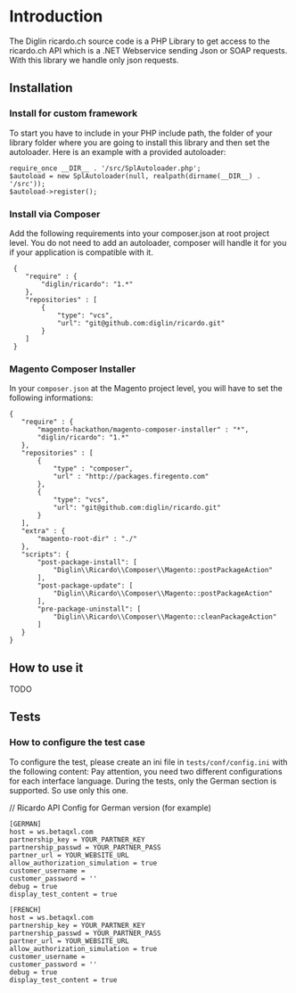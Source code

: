 # Introduction

The Diglin ricardo.ch source code is a PHP Library to get access to the ricardo.ch API which is a .NET Webservice sending Json or SOAP requests.
With this library we handle only json requests.

## Installation

### Install for custom framework

To start you have to include in your PHP include path, the folder of your library folder where you are going to install this library and then set the autoloader.
Here is an example with a provided autoloader:

```
require_once __DIR__ . '/src/SplAutoloader.php';
$autoload = new SplAutoloader(null, realpath(dirname(__DIR__) . '/src'));
$autoload->register();
```

### Install via Composer

Add the following requirements into your composer.json at root project level. You do not need to add an autoloader, composer will handle it for you if your application is compatible with it.

```
 {
    "require" : {
        "diglin/ricardo": "1.*"
    },
    "repositories" : [
        {
            "type": "vcs",
            "url": "git@github.com:diglin/ricardo.git"
        }
    ]
 }
 ```

### Magento Composer Installer

 In your `composer.json` at the Magento project level, you will have to set the following informations:

 ```
 {
    "require" : {
        "magento-hackathon/magento-composer-installer" : "*",
        "diglin/ricardo": "1.*"
    },
    "repositories" : [
		{
            "type" : "composer",
            "url" : "http://packages.firegento.com"
        },
        {
            "type": "vcs",
            "url": "git@github.com:diglin/ricardo.git"
        }
    ],
    "extra" : {
        "magento-root-dir" : "./"
    },
    "scripts": {
        "post-package-install": [
            "Diglin\\Ricardo\\Composer\\Magento::postPackageAction"
        ],
        "post-package-update": [
            "Diglin\\Ricardo\\Composer\\Magento::postPackageAction"
        ],
        "pre-package-uninstall": [
            "Diglin\\Ricardo\\Composer\\Magento::cleanPackageAction"
        ]
    }
 }
 ```
 
 ## How to use it
 
 TODO

 ## Tests

 ### How to configure the test case

To configure the test, please create an ini file in `tests/conf/config.ini` with the following content:
Pay attention, you need two different configurations for each interface language. During the tests, only the German section is supported. So use only this one.


// Ricardo API Config for German version (for example)
```
[GERMAN]
host = ws.betaqxl.com
partnership_key = YOUR_PARTNER_KEY
partnership_passwd = YOUR_PARTNER_PASS
partner_url = YOUR_WEBSITE_URL
allow_authorization_simulation = true
customer_username =
customer_password = ''
debug = true
display_test_content = true

[FRENCH]
host = ws.betaqxl.com
partnership_key = YOUR_PARTNER_KEY
partnership_passwd = YOUR_PARTNER_PASS
partner_url = YOUR_WEBSITE_URL
allow_authorization_simulation = true
customer_username =
customer_password = ''
debug = true
display_test_content = true
```